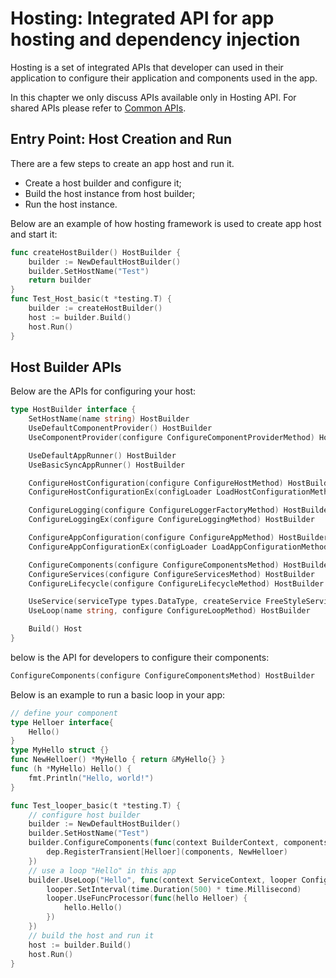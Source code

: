 # Hosting: Integrated API for app hosting and dependency injection

Hosting is a set of integrated APIs that developer can used in their application to configure their application and components used in the app.

In this chapter we only discuss APIs available only in Hosting API. For shared APIs please refer to [Common APIs](./CommonAPI.md).



## Entry Point: Host Creation and Run

There are a few steps to create an app host and run it.

- Create a host builder and configure it;
- Build the host instance from host builder;
- Run the host instance.

Below are an example of how hosting framework is used to create app host and start it:

```go
func createHostBuilder() HostBuilder {
	builder := NewDefaultHostBuilder()
    builder.SetHostName("Test")
    return builder
}
func Test_Host_basic(t *testing.T) {
	builder := createHostBuilder()
	host := builder.Build()
	host.Run()
}
```



## Host Builder APIs 

Below are the APIs for configuring your host:

```go
type HostBuilder interface {
	SetHostName(name string) HostBuilder
	UseDefaultComponentProvider() HostBuilder
	UseComponentProvider(configure ConfigureComponentProviderMethod) HostBuilder

	UseDefaultAppRunner() HostBuilder
	UseBasicSyncAppRunner() HostBuilder

	ConfigureHostConfiguration(configure ConfigureHostMethod) HostBuilder
	ConfigureHostConfigurationEx(configLoader LoadHostConfigurationMethod) HostBuilder

	ConfigureLogging(configure ConfigureLoggerFactoryMethod) HostBuilder
	ConfigureLoggingEx(configure ConfigureLoggingMethod) HostBuilder

	ConfigureAppConfiguration(configure ConfigureAppMethod) HostBuilder
	ConfigureAppConfigurationEx(configLoader LoadAppConfigurationMethod) HostBuilder

	ConfigureComponents(configure ConfigureComponentsMethod) HostBuilder
	ConfigureServices(configure ConfigureServicesMethod) HostBuilder
	ConfigureLifecycle(configure ConfigureLifecycleMethod) HostBuilder

	UseService(serviceType types.DataType, createService FreeStyleServiceFactoryMethod) HostBuilder
	UseLoop(name string, configure ConfigureLoopMethod) HostBuilder

	Build() Host
}
```

below is the API for developers to configure their components:

```go
ConfigureComponents(configure ConfigureComponentsMethod) HostBuilder
```

Below is an example to run a basic loop in your app:

```go
// define your component
type Helloer interface{
    Hello()
}
type MyHello struct {}
func NewHelloer() *MyHello { return &MyHello{} }
func (h *MyHello) Hello() {
	fmt.Println("Hello, world!")
}

func Test_looper_basic(t *testing.T) {
    // configure host builder
    builder := NewDefaultHostBuilder()
    builder.SetHostName("Test")
    builder.ConfigureComponents(func(context BuilderContext, components dep.ComponentCollectionEx) {
        dep.RegisterTransient[Helloer](components, NewHelloer)
	})
    // use a loop "Hello" in this app
	builder.UseLoop("Hello", func(context ServiceContext, looper ConfigureLoopContext) {
        looper.SetInterval(time.Duration(500) * time.Millisecond)
        looper.UseFuncProcessor(func(hello Helloer) {
            hello.Hello()
        })
	})
	// build the host and run it
	host := builder.Build()
	host.Run()
}
```

